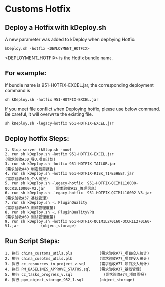 Customs Hotfix
==========================

## Deploy a Hotfix with kDeploy.sh
A new parameter was added to kDeploy when deploying Hotfix:
    
    kDeploy.sh -hotfix <DEPLOYMENT_HOTFIX>
    
<DEPLOYMENT_HOTFIX> is the Hotfix bundle name.

## For example:
If bundle name is 951-HOTFIX-EXCEL.jar, the corresponding deployment command is 
    
    sh kDeploy.sh -hotfix 951-HOTFIX-EXCEL.jar
    
If you meet file conflict when Deploying hotfix, please use below command. Be careful, it will overwrite the existing file.
    
    sh kDeploy.sh -legacy-hotfix 951-HOTFIX-EXCEL.jar
    

## Deploy hotfix Steps:
    1. Stop server (kStop.sh -now)
    2. run sh kDeploy.sh -hotfix 951-HOTFIX-EXCEL.jar                                 (需求验收#30_导入项目计划)
    3. run sh kDeploy.sh -hotfix 951-HOTFIX-TAILOR.jar                                (需求验收#40_制定裁剪报告)
    4. run sh kDeploy.sh -hotfix 951-HOTFIX-RISK_TIMESHEET.jar                        (需求验收#20_个人周报)
    5. run sh kDeploy.sh -legacy-hotfix  951-HOTFIX-QCIM1L10000-QCCR1L10000-V2.jar    (需求验收#12_管理信息)
    6. run sh kDeploy.sh -legacy-hotfix  951-HOTFIX-QCIM1L10002-V3.jar                (需求验收#37_基线管理)
    7. run sh kDeploy.sh -i PluginQuality                                             (需求验收#69_测试管理度量)
    8. run sh kDeploy.sh -i PluginQualityVPQ                                          (需求验收#69_测试管理度量)
	9. run sh kDeploy.sh -hotfix 951-HOTFIX-QCIM1L270160-QCCR1L270160-V1.jar          (object_storage)
    


## Run Script Steps:
	1. 执行 china_customs_utils.pls            (需求验收#77_项目投入统计)
	2. 执行 china_cusotms_utils.plb            (需求验收#77_项目投入统计)
	3. 执行 cc_resources_in_project_v.sql      (需求验收#77_项目投入统计)
	4. 执行 PM_BASELINES_APPROVE_STATUS.sql    (需求验收#37_基线管理)
	5. 执行 cc_tasks_progress_v.sql			   (需求验收#74_项目周报)
	6. 执行 ppm_object_storage_952_1.sql       (object_storage)

    